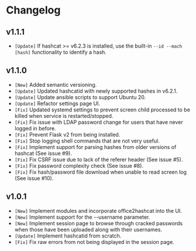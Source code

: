 # Changelog

## v1.1.1

* `[Update]` If hashcat >= v6.2.3 is installed, use the built-in `--id --mach [hash]` functionality to identify a hash.

## v1.1.0

* `[New]` Added semantic versioning.
* `[Update]` Updated hashcatid with newly supported hashes in v6.2.1.
* `[Update]` Update ansible scripts to support Ubuntu 20.
* `[Update]` Refactor settings page UI.
* `[Fix]` Updated systemd settings to prevent screen child processed to be killed when service is restarted/stopped.
* `[Fix]` Fix issue with LDAP password change for users that have never logged in before.
* `[Fix]` Prevent Flask v2 from being installed.
* `[Fix]` Stop logging shell commands that are not very useful.
* `[Fix]` Implement support for parsing hashes from older versions of hashcat (See issue #9).
* `[Fix]` Fix CSRF issue due to lack of the referer header (See issue #5).
* `[Fix]` Fix password complexity check (See issue #8).
* `[Fix]` Fix hash/password file download when unable to read screen log (See issue #10).

## v1.0.1

* `[New]` Implement modules and incorporate office2hashcat into the UI.
* `[New]` Implement support for the --username parameter.
* `[New]` Implement session page to browse through cracked passwords when those have been uploaded along with their usernames.
* `[Update]` Implement hashcatid from scratch.
* `[Fix]` Fix raw errors from not being displayed in the session page.
